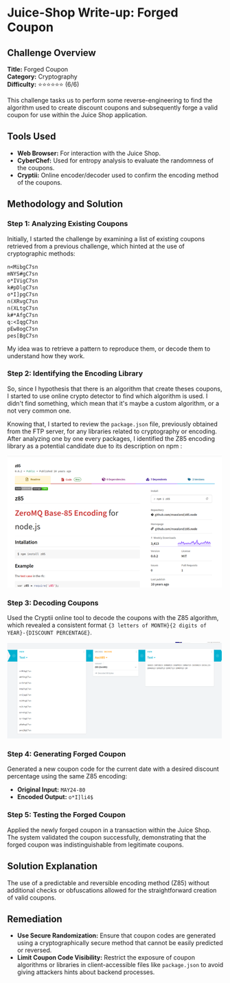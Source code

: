 # Juice-Shop Write-up: Forged Coupon

## Challenge Overview

**Title:** Forged Coupon  
**Category:** Cryptography  
**Difficulty:** ⭐⭐⭐⭐⭐⭐ (6/6)

This challenge tasks us to perform some reverse-engineering to find the algorithm used to create discount coupons and subsequently forge a valid coupon for use within the Juice Shop application.

## Tools Used

- **Web Browser:** For interaction with the Juice Shop.
- **CyberChef:** Used for entropy analysis to evaluate the randomness of the coupons.
- **Cryptii:** Online encoder/decoder used to confirm the encoding method of the coupons.

## Methodology and Solution

### Step 1: Analyzing Existing Coupons

Initially, I started the challenge by examining a list of existing coupons retrieved from a previous challenge, which hinted at the use of cryptographic methods:

```
n<MibgC7sn
mNYS#gC7sn
o*IVigC7sn
k#pDlgC7sn
o*I]pgC7sn
n(XRvgC7sn
n(XLtgC7sn
k#*AfgC7sn
q:<IqgC7sn
pEw8ogC7sn
pes[BgC7sn
```

My idea was to retrieve a pattern to reproduce them, or decode them to understand how they work.

### Step 2: Identifying the Encoding Library

So, since I hypothesis that there is an algorithm that create theses coupons, I started to use online crypto detector to find which algorithm is used. I didn't find something, which mean that it's maybe a custom algorithm, or a not very common one. 

Knowing that, I started to review the `package.json` file, previously obtained from the FTP server, for any libraries related to cryptography or encoding. After analyzing one by one every packages, I identified the Z85 encoding library as a potential candidate due to its description on npm :

<img src="../assets/difficulty6/forged_coupon_4.png" alt="npm package z85" width="500px">

### Step 3: Decoding Coupons

Used the Cryptii online tool to decode the coupons with the Z85 algorithm, which revealed a consistent format `{3 letters of MONTH}{2 digits of YEAR}-{DISCOUNT PERCENTAGE}`.

<img src="../assets/difficulty6/forged_coupon_5.png" alt="decrypting coupons" width="500px">

### Step 4: Generating Forged Coupon

Generated a new coupon code for the current date with a desired discount percentage using the same Z85 encoding:

- **Original Input:** `MAY24-80`
- **Encoded Output:** `o*I]li4$`

### Step 5: Testing the Forged Coupon

Applied the newly forged coupon in a transaction within the Juice Shop. The system validated the coupon successfully, demonstrating that the forged coupon was indistinguishable from legitimate coupons.

## Solution Explanation

The use of a predictable and reversible encoding method (Z85) without additional checks or obfuscations allowed for the straightforward creation of valid coupons.

## Remediation

- **Use Secure Randomization:** Ensure that coupon codes are generated using a cryptographically secure method that cannot be easily predicted or reversed.
- **Limit Coupon Code Visibility:** Restrict the exposure of coupon algorithms or libraries in client-accessible files like `package.json` to avoid giving attackers hints about backend processes.